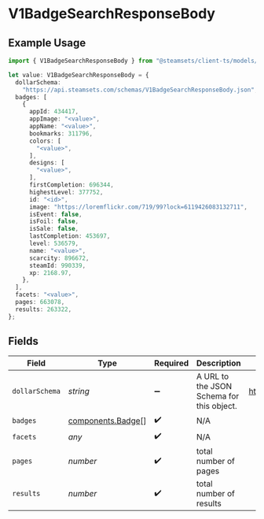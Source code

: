 # V1BadgeSearchResponseBody

## Example Usage

```typescript
import { V1BadgeSearchResponseBody } from "@steamsets/client-ts/models/components";

let value: V1BadgeSearchResponseBody = {
  dollarSchema:
    "https://api.steamsets.com/schemas/V1BadgeSearchResponseBody.json",
  badges: [
    {
      appId: 434417,
      appImage: "<value>",
      appName: "<value>",
      bookmarks: 311796,
      colors: [
        "<value>",
      ],
      designs: [
        "<value>",
      ],
      firstCompletion: 696344,
      highestLevel: 377752,
      id: "<id>",
      image: "https://loremflickr.com/719/99?lock=6119426083132711",
      isEvent: false,
      isFoil: false,
      isSale: false,
      lastCompletion: 453697,
      level: 536579,
      name: "<value>",
      scarcity: 896672,
      steamId: 990339,
      xp: 2168.97,
    },
  ],
  facets: "<value>",
  pages: 663078,
  results: 263322,
};
```

## Fields

| Field                                                            | Type                                                             | Required                                                         | Description                                                      | Example                                                          |
| ---------------------------------------------------------------- | ---------------------------------------------------------------- | ---------------------------------------------------------------- | ---------------------------------------------------------------- | ---------------------------------------------------------------- |
| `dollarSchema`                                                   | *string*                                                         | :heavy_minus_sign:                                               | A URL to the JSON Schema for this object.                        | https://api.steamsets.com/schemas/V1BadgeSearchResponseBody.json |
| `badges`                                                         | [components.Badge](../../models/components/badge.md)[]           | :heavy_check_mark:                                               | N/A                                                              |                                                                  |
| `facets`                                                         | *any*                                                            | :heavy_check_mark:                                               | N/A                                                              |                                                                  |
| `pages`                                                          | *number*                                                         | :heavy_check_mark:                                               | total number of pages                                            |                                                                  |
| `results`                                                        | *number*                                                         | :heavy_check_mark:                                               | total number of results                                          |                                                                  |